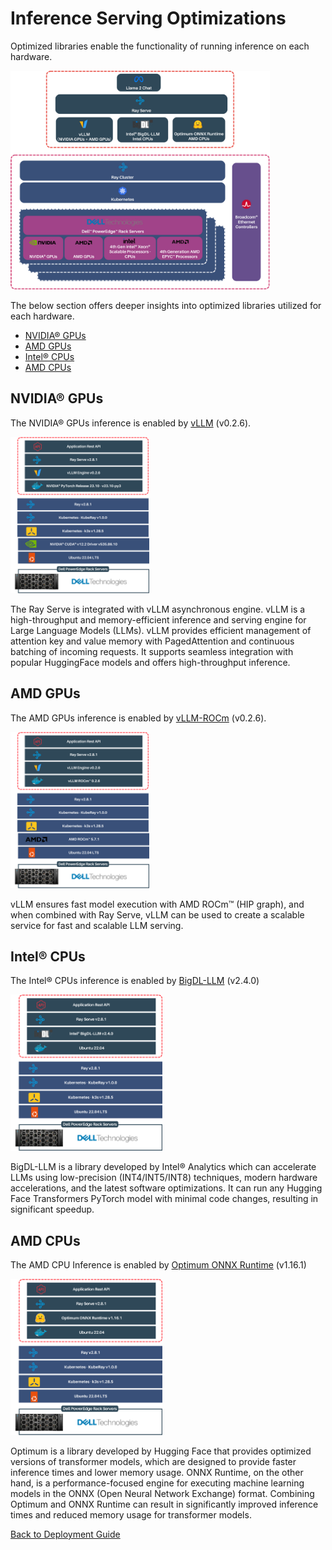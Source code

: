 # Inference Serving Optimizations

Optimized libraries enable the functionality of running inference on each hardware.

<img src="../assets/software_architecture.png" height=350>

The below section offers deeper insights into optimized libraries utilized for each hardware.

* [NVIDIA® GPUs](#nvidia®-gpus)
* [AMD GPUs](#amd-gpus)
* [Intel® CPUs](#intel®-cpus)
* [AMD CPUs](#amd-gpus)

## NVIDIA® GPUs

The NVIDIA® GPUs inference is enabled by [vLLM](https://github.com/vllm-project/vllm) (v0.2.6).

<img src="../assets/nvidia_gpu_backend.png" height=250>

The Ray Serve is integrated with vLLM asynchronous engine.
vLLM is a high-throughput and memory-efficient inference and serving engine for Large Language Models (LLMs). vLLM provides efficient management of attention key and value memory with PagedAttention and  continuous batching of incoming requests. It supports seamless integration with popular HuggingFace models and offers high-throughput inference.

## AMD GPUs

The AMD GPUs inference is enabled by [vLLM-ROCm](https://github.com/vllm-project/vllm) (v0.2.6).

<img src="../assets/amd_gpu_backend.png" height=250>


vLLM ensures fast model execution with AMD ROCm™ (HIP graph), and when combined with Ray Serve, vLLM can be used to create a scalable service for fast and scalable LLM serving.

## Intel® CPUs

The Intel® CPUs inference is enabled by [BigDL-LLM](https://github.com/intel-analytics/BigDL) (v2.4.0)

<img src="../assets/intel_cpu_backend.png" height=250>

BigDL-LLM is a library developed by Intel® Analytics which can accelerate LLMs using low-precision (INT4/INT5/INT8) techniques, modern hardware accelerations, and the latest software optimizations. It can run any Hugging Face Transformers PyTorch model with minimal code changes, resulting in significant speedup.

## AMD CPUs

The AMD CPU Inference is enabled by [Optimum ONNX Runtime](https://huggingface.co/docs/optimum/main/en/onnxruntime/overview) (v1.16.1)

<img src="../assets/amd_cpu_backend.png" height=250>

Optimum is a library developed by Hugging Face that provides optimized versions of transformer models, which are designed to provide faster inference times and lower memory usage. ONNX Runtime, on the other hand, is a performance-focused engine for executing machine learning models in the ONNX (Open Neural Network Exchange) format. Combining Optimum and ONNX Runtime can result in significantly improved inference times and reduced memory usage for transformer models.

[Back to Deployment Guide](../README.md#deployment-guide)
